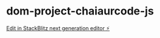 # dom-project-chaiaurcode-js

[Edit in StackBlitz next generation editor ⚡️](https://stackblitz.com/~/github.com/ajeshphilip/dom-project-chaiaurcode-js)